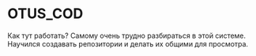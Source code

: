 # OTUS_COD


Как тут работать?
Самому очень трудно разбираться в этой системе. Научился создавать репозитории и делать их общими для просмотра. 





